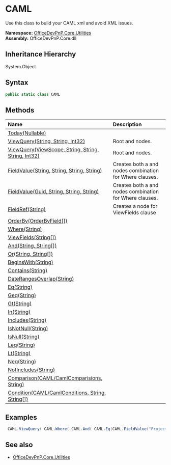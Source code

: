 # CAML
Use this class to build your CAML xml and avoid XML issues.  

**Namespace:** [OfficeDevPnP.Core.Utilities](OfficeDevPnP.Core.Utilities.md)  
**Assembly:** OfficeDevPnP.Core.dll  
## Inheritance Hierarchy
System.Object  
## Syntax
```C#
public static class CAML
```
## Methods
|**Name**|**Description**|
|:-----|:-----|
| [Today(Nullable<Int32>)](OfficeDevPnP.Core.Utilities.CAML.964AA169.md) | 
| [ViewQuery(String, String, Int32)](OfficeDevPnP.Core.Utilities.CAML.CA539507.md) | Root <View> and <Query> nodes.
| [ViewQuery(ViewScope, String, String, String, Int32)](OfficeDevPnP.Core.Utilities.CAML.EB386895.md) | Root <View> and <Query> nodes.
| [FieldValue(String, String, String, String)](OfficeDevPnP.Core.Utilities.CAML.D591550D.md) | Creates both a <FieldRef> and <Value> nodes combination for Where clauses.
| [FieldValue(Guid, String, String, String)](OfficeDevPnP.Core.Utilities.CAML.E7E6D57B.md) | Creates both a <FieldRef> and <Value> nodes combination for Where clauses.
| [FieldRef(String)](OfficeDevPnP.Core.Utilities.CAML.145EB1C6.md) | Creates a <FieldRef> node for ViewFields clause
| [OrderBy(OrderByField[])](OfficeDevPnP.Core.Utilities.CAML.E8E4DF3.md) | 
| [Where(String)](OfficeDevPnP.Core.Utilities.CAML.93C72EEA.md) | 
| [ViewFields(String[])](OfficeDevPnP.Core.Utilities.CAML.4F215FE4.md) | 
| [And(String, String[])](OfficeDevPnP.Core.Utilities.CAML.2163F362.md) | 
| [Or(String, String[])](OfficeDevPnP.Core.Utilities.CAML.D687337D.md) | 
| [BeginsWith(String)](OfficeDevPnP.Core.Utilities.CAML.98C94C83.md) | 
| [Contains(String)](OfficeDevPnP.Core.Utilities.CAML.30C4004E.md) | 
| [DateRangesOverlap(String)](OfficeDevPnP.Core.Utilities.CAML.3B844EC8.md) | 
| [Eq(String)](OfficeDevPnP.Core.Utilities.CAML.B61163FE.md) | 
| [Geq(String)](OfficeDevPnP.Core.Utilities.CAML.EE6386E1.md) | 
| [Gt(String)](OfficeDevPnP.Core.Utilities.CAML.B5706338.md) | 
| [In(String)](OfficeDevPnP.Core.Utilities.CAML.B4B6656A.md) | 
| [Includes(String)](OfficeDevPnP.Core.Utilities.CAML.675847AC.md) | 
| [IsNotNull(String)](OfficeDevPnP.Core.Utilities.CAML.24458B05.md) | 
| [IsNull(String)](OfficeDevPnP.Core.Utilities.CAML.F92D91C8.md) | 
| [Leq(String)](OfficeDevPnP.Core.Utilities.CAML.EE63BADE.md) | 
| [Lt(String)](OfficeDevPnP.Core.Utilities.CAML.B57064C7.md) | 
| [Neq(String)](OfficeDevPnP.Core.Utilities.CAML.EE63A4F8.md) | 
| [NotIncludes(String)](OfficeDevPnP.Core.Utilities.CAML.1518F754.md) | 
| [Comparison(CAML/CamlComparisions, String)](OfficeDevPnP.Core.Utilities.CAML.869F7F6E.md) | 
| [Condition(CAML/CamlConditions, String, String[])](OfficeDevPnP.Core.Utilities.CAML.BFD0636.md) | 
## Examples
```C#
 CAML.ViewQuery( CAML.Where( CAML.And( CAML.Eq(CAML.FieldValue("Project", "Integer", "{0}")), CAML.Geq(CAML.FieldValue("StartDate","DateTime", CAML.Today())) ) ), CAML.OrderBy( new OrderByField("StartDate", false), new OrderByField("Title") ), rowLimit: 5 ); 
```
## See also
- [OfficeDevPnP.Core.Utilities](OfficeDevPnP.Core.Utilities.md)
